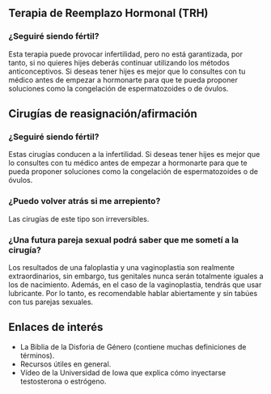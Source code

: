 ## Terapia de Reemplazo Hormonal (TRH)
### ¿Seguiré siendo fértil?

Esta terapia puede provocar infertilidad, pero no está garantizada, por tanto, si no quieres hijes deberás continuar utilizando los métodos anticonceptivos. Si deseas tener hijes es mejor que lo consultes con tu médico antes de empezar a hormonarte para que te pueda proponer soluciones como la congelación de espermatozoides o de óvulos.

## Cirugías de reasignación/afirmación
### ¿Seguiré siendo fértil?

Estas cirugías conducen a la infertilidad. Si deseas tener hijes es mejor que lo consultes con tu médico antes de empezar a hormonarte para que te pueda proponer soluciones como la congelación de espermatozoides o de óvulos.

### ¿Puedo volver atrás si me arrepiento?

Las cirugías de este tipo son irreversibles.

### ¿Una futura pareja sexual podrá saber que me sometí a la cirugía?

Los resultados de una faloplastia y una vaginoplastia son realmente extraordinarios, sin embargo, tus genitales nunca serán totalmente iguales a los de nacimiento. Además, en el caso de la vaginoplastia, tendrás que usar lubricante. Por lo tanto, es recomendable hablar abiertamente y sin tabúes con tus parejas sexuales.

## Enlaces de interés
* La Biblia de la Disforia de Género (contiene muchas definiciones de términos).
* Recursos útiles en general.
* Vídeo de la Universidad de Iowa que explica cómo inyectarse testosterona o estrógeno.
